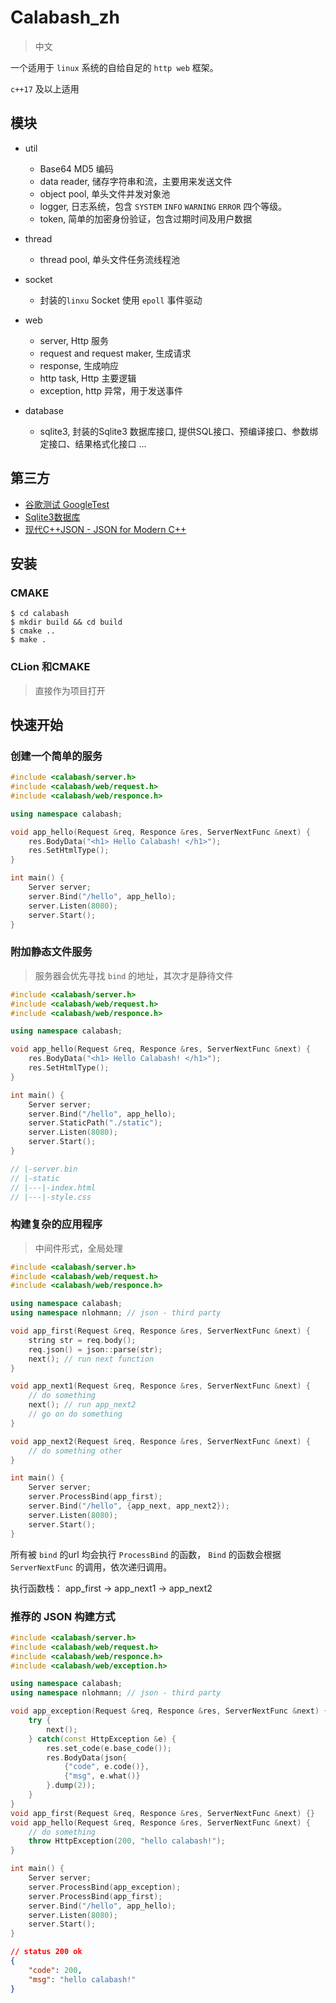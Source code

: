 # Calabash_zh

> 中文

一个适用于 `linux` 系统的自给自足的 `http web` 框架。

`c++17` 及以上适用

## 模块

* util

  * Base64 MD5 编码
  * data reader, 储存字符串和流，主要用来发送文件
  * object pool, 单头文件并发对象池
  * logger, 日志系统，包含 `SYSTEM` `INFO` `WARNING` `ERROR` 四个等级。
  * token, 简单的加密身份验证，包含过期时间及用户数据

* thread

  * thread pool, 单头文件任务流线程池

* socket

  * 封装的`linxu` Socket 使用 `epoll` 事件驱动

* web

  * server, Http 服务
  * request and request maker, 生成请求
  * response, 生成响应
  * http task, Http 主要逻辑
  * exception, http 异常，用于发送事件

* database

  * sqlite3, 封装的Sqlite3 数据库接口, 提供SQL接口、预编译接口、参数绑定接口、结果格式化接口 ...

  

## 第三方

*  [谷歌测试 GoogleTest](https://github.com/google/googletest)
*  [Sqlite3数据库](https://sqlite.org)
*  [现代C++JSON - JSON for Modern C++](https://github.com/nlohmann/json)



## 安装

### CMAKE

``` shell
$ cd calabash
$ mkdir build && cd build
$ cmake ..
$ make .
```

### CLion 和CMAKE

> 直接作为项目打开



## 快速开始

### 创建一个简单的服务

``` c++
#include <calabash/server.h>
#include <calabash/web/request.h>
#include <calabash/web/responce.h>

using namespace calabash;

void app_hello(Request &req, Responce &res, ServerNextFunc &next) {
    res.BodyData("<h1> Hello Calabash! </h1>");
    res.SetHtmlType();
}

int main() {
    Server server;
    server.Bind("/hello", app_hello);
    server.Listen(8080);
	server.Start();
}
```



### 附加静态文件服务

> 服务器会优先寻找 `bind` 的地址，其次才是静待文件

``` c++
#include <calabash/server.h>
#include <calabash/web/request.h>
#include <calabash/web/responce.h>

using namespace calabash;

void app_hello(Request &req, Responce &res, ServerNextFunc &next) {
    res.BodyData("<h1> Hello Calabash! </h1>");
    res.SetHtmlType();
}

int main() {
    Server server;
    server.Bind("/hello", app_hello);
    server.StaticPath("./static");
    server.Listen(8080);
	server.Start();
}

// |-server.bin
// |-static
// |---|-index.html
// |---|-style.css
```



### 构建复杂的应用程序

> 中间件形式，全局处理

``` c++
#include <calabash/server.h>
#include <calabash/web/request.h>
#include <calabash/web/responce.h>

using namespace calabash;
using namespace nlohmann; // json - third party

void app_first(Request &req, Responce &res, ServerNextFunc &next) {
	string str = req.body();
    req.json() = json::parse(str);
    next();	// run next function
}

void app_next1(Request &req, Responce &res, ServerNextFunc &next) {
	// do something
    next();	// run app_next2
    // go on do something
}

void app_next2(Request &req, Responce &res, ServerNextFunc &next) {
	// do something other
}

int main() {
    Server server;
    server.ProcessBind(app_first);
    server.Bind("/hello", {app_next, app_next2});
    server.Listen(8080);
	server.Start();
}
```

所有被 `bind` 的url 均会执行 `ProcessBind` 的函数， `Bind` 的函数会根据 `ServerNextFunc` 的调用，依次递归调用。

执行函数栈： app_first -> app_next1 -> app_next2

### 推荐的 JSON 构建方式

``` c++
#include <calabash/server.h>
#include <calabash/web/request.h>
#include <calabash/web/responce.h>
#include <calabash/web/exception.h>

using namespace calabash;
using namespace nlohmann; // json - third party

void app_exception(Request &req, Responce &res, ServerNextFunc &next) {
    try {
        next();
    } catch(const HttpException &e) {
        res.set_code(e.base_code());
        res.BodyData(json{
            {"code", e.code()},
            {"msg", e.what()}
        }.dump(2));
    }
}
void app_first(Request &req, Responce &res, ServerNextFunc &next) {}
void app_hello(Request &req, Responce &res, ServerNextFunc &next) {
    // do something
    throw HttpException(200, "hello calabash!");
}

int main() {
    Server server;
    server.ProcessBind(app_exception);
    server.ProcessBind(app_first);
    server.Bind("/hello", app_hello);
    server.Listen(8080);
	server.Start();
}
```

``` json
// status 200 ok
{
    "code": 200,
    "msg": "hello calabash!"
}
```



